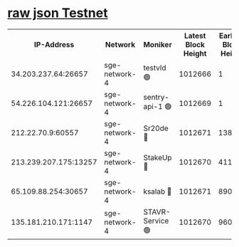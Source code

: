 
[raw json Testnet](https://rpc-check.sget.stavr.tech/sget/rpc-sget-result.json)
=


<table><tr><th>IP-Address</th><th>Network</th><th>Moniker</th><th>Latest Block Height</th><th>Earliest Block Height</th><th>Catching Up</th><th>Tx Index</th><th>Voting Power</th><th>Scan Time</th></tr><tr><td>34.203.237.64:26657</td><td>sge-network-4</td><td>testvld 🟢</td><td>1012666</td><td>1</td><td>False</td><td>on</td><td>0</td><td>2024-01-08T16:42:36.046913221UTC</td></tr><tr><td>54.226.104.121:26657</td><td>sge-network-4</td><td>sentry-api-1 🟢</td><td>1012669</td><td>1</td><td>False</td><td>on</td><td>0</td><td>2024-01-08T16:42:50.976342870UTC</td></tr><tr><td>212.22.70.9:60557</td><td>sge-network-4</td><td>Sr20de 🔴</td><td>1012671</td><td>138001</td><td>False</td><td>on</td><td>99</td><td>2024-01-08T16:43:04.740963847UTC</td></tr><tr><td>213.239.207.175:13257</td><td>sge-network-4</td><td>StakeUp 🔴</td><td>1012670</td><td>411001</td><td>False</td><td>off</td><td>100</td><td>2024-01-08T16:42:59.400902957UTC</td></tr><tr><td>65.109.88.254:30657</td><td>sge-network-4</td><td>ksalab 🔴</td><td>1012671</td><td>890001</td><td>False</td><td>off</td><td>538</td><td>2024-01-08T16:43:02.186891506UTC</td></tr><tr><td>135.181.210.171:1147</td><td>sge-network-4</td><td>STAVR-Service 🟢</td><td>1012670</td><td>960001</td><td>False</td><td>on</td><td>0</td><td>2024-01-08T16:42:59.729546124UTC</td></tr></table>

